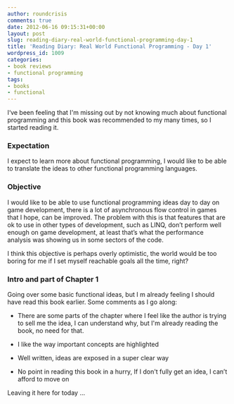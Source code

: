 ```yaml
---
author: roundcrisis
comments: true
date: 2012-06-16 09:15:31+00:00
layout: post
slug: reading-diary-real-world-functional-programming-day-1
title: 'Reading Diary: Real World Functional Programming - Day 1'
wordpress_id: 1009
categories:
- book reviews
- functional programming
tags:
- books
- functional
---
```


I‘ve been feeling that I'm missing out by not knowing much about functional programming and this book was recommended to my many times, so I started reading it. 

 

### Expectation

 

I expect to learn more about functional programming, I would like to be able to translate the ideas to other functional programming languages.

 

### Objective

 
I would like to be able to use functional programming ideas day to day on game development, there is a lot of asynchronous flow control in games that I hope, can be improved. The problem with this is that features that are ok to use in other types of development, such as LINQ, don’t perform well enough on game development, at least that’s what the performance analysis was showing us in some sectors of the code.

 

I think this objective is perhaps overly optimistic, the world would be too boring for me if I set myself reachable goals all the time, right?

 

### Intro and part of Chapter 1

 

Going over some basic functional ideas, but I m already feeling I should have read this book earlier. Some comments as I go along:

 

  
  * There are some parts of the chapter where I feel like the author is trying to sell me the idea, I can understand why, but I'm already reading the book, no need for that.
   
  * I like the way important concepts are highlighted
   
  * Well written, ideas are exposed in a super clear way
   
  * No point in reading this book in a hurry, If I don't fully get an idea, I can’t afford to move on
 

 

Leaving it here for today … 
